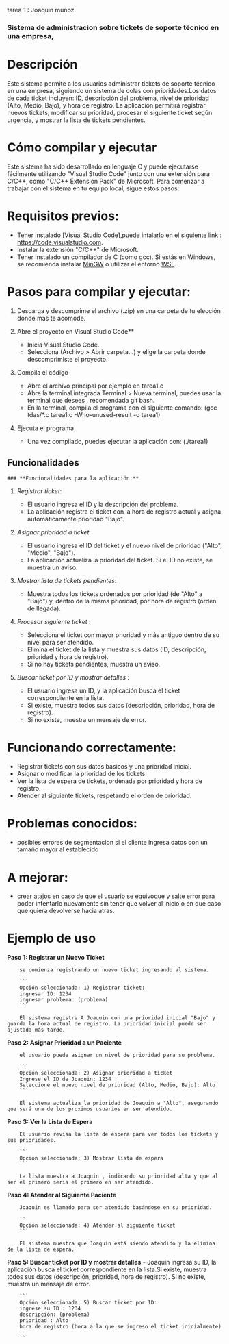 tarea 1 : Joaquin muñoz 
### Sistema de administracion sobre tickets de soporte técnico en una empresa,

# Descripción

Este sistema permite a los usuarios administrar tickets de soporte técnico en una empresa, siguiendo un sistema de colas con prioridades.Los datos de cada ticket incluyen: ID, descripción del problema, nivel de prioridad (Alto, Medio, Bajo), y hora de registro. La aplicación permitirá registrar nuevos tickets, modificar su prioridad, procesar el siguiente ticket según urgencia, y mostrar la lista de tickets pendientes.

# Cómo compilar y ejecutar

Este sistema ha sido desarrollado en lenguaje C y puede ejecutarse fácilmente utilizando "Visual Studio Code" junto con una extensión para C/C++, como "C/C++ Extension Pack" de Microsoft. Para comenzar a trabajar con el sistema en tu equipo local, sigue estos pasos:

# Requisitos previos:

- Tener instalado [Visual Studio Code],puede intalarlo en el siguiente link : https://code.visualstudio.com.
- Instalar la extensión "C/C++" de Microsoft.
- Tener instalado un compilador de C (como gcc). Si estás en Windows, se recomienda instalar [MinGW](https://www.mingw-w64.org/) o utilizar el entorno [WSL](https://learn.microsoft.com/en-us/windows/wsl/).

# Pasos para compilar y ejecutar:

1. Descarga y descomprime el archivo (.zip) en una carpeta de tu elección donde mas te acomode.
2. Abre el proyecto en Visual Studio Code**
    - Inicia Visual Studio Code.
    - Selecciona (Archivo > Abrir carpeta...) y elige la carpeta donde descomprimiste el proyecto.
3. Compila el código
    - Abre el archivo principal por ejemplo en tarea1.c
    - Abre la terminal integrada Terminal > Nueva terminal, puedes usar la terminal que desees , recomendada git bash.
    - En la terminal, compila el programa con el siguiente comando: 
        (gcc tdas/*.c tarea1.c -Wno-unused-result -o tarea1)
        
4. Ejecuta el programa
    - Una vez compilado, puedes ejecutar la aplicación con:
        (./tarea1)        

## Funcionalidades 
    ### **Funcionalidades para la aplicación:**

1. *Registrar ticket*:
    - El usuario ingresa el ID y la descripción del problema.
    - La aplicación registra el ticket con la hora de registro actual y asigna automáticamente prioridad "Bajo".

2. *Asignar prioridad a ticket*:
    - El usuario ingresa el ID del ticket y el nuevo nivel de prioridad ("Alto", "Medio", "Bajo").
    - La aplicación actualiza la prioridad del ticket. Si el ID no existe, se muestra un aviso.

3. *Mostrar lista de tickets pendientes*:
    - Muestra todos los tickets ordenados por prioridad (de "Alto" a "Bajo") y,
    dentro de la misma prioridad, por hora de registro (orden de llegada).

4. *Procesar siguiente ticket* :
    - Selecciona el ticket con mayor prioridad y más antiguo dentro de su nivel para ser atendido.
    - Elimina el ticket de la lista y muestra sus datos (ID, descripción, prioridad y hora de registro).
    - Si no hay tickets pendientes, muestra un aviso.

5. *Buscar ticket por ID y mostrar detalles* :
    - El usuario ingresa un ID, y la aplicación busca el ticket correspondiente en la lista.
    - Si existe, muestra todos sus datos (descripción, prioridad, hora de registro).
    - Si no existe, muestra un mensaje de error.

# Funcionando correctamente:
- Registrar tickets con sus datos básicos y una prioridad inicial.
- Asignar o modificar la prioridad de los tickets.
- Ver la lista de espera de tickets, ordenada por prioridad y hora de registro.
- Atender al siguiente tickets, respetando el orden de prioridad.

# Problemas conocidos:

- posibles errores de segmentacion si el cliente ingresa datos con un tamaño mayor al establecido 

# A mejorar:

- crear atajos en caso de que el usuario se equivoque y salte error para poder intentarlo nuevamente sin tener que volver al inicio o en que caso que quiera devolverse hacia atras.

# Ejemplo de uso
**Paso 1: Registrar un Nuevo Ticket**

        se comienza registrando un nuevo ticket ingresando al sistema.

        ```
        Opción seleccionada: 1) Registrar ticket:
        ingresar ID: 1234
        ingresar problema: (problema)
        ```

        El sistema registra A Joaquin con una prioridad inicial "Bajo" y guarda la hora actual de registro. La prioridad inicial puede ser ajustada más tarde.

**Paso 2: Asignar Prioridad a un Paciente**

        el usuario puede asignar un nivel de prioridad para su problema.

        ```
        Opción seleccionada: 2) Asignar prioridad a ticket
        Ingrese el ID de Joaquin: 1234
        Seleccione el nuevo nivel de prioridad (Alto, Medio, Bajo): Alto
        ```

        El sistema actualiza la prioridad de Joaquin a "Alto", asegurando que será una de los proximos usuarios en ser atendido.

**Paso 3: Ver la Lista de Espera**

        El usuario revisa la lista de espera para ver todos los tickets y sus prioridades.

        ```
        Opción seleccionada: 3) Mostrar lista de espera
        ```

        La lista muestra a Joaquin , indicando su prioridad alta y que al ser el primero seria el primero en ser atendido.

**Paso 4: Atender al Siguiente Paciente**

        Joaquin es llamado para ser atendido basándose en su prioridad.

        ```
        Opción seleccionada: 4) Atender al siguiente ticket
        ```

        El sistema muestra que Joaquin está siendo atendido y la elimina de la lista de espera.
**Paso 5: Buscar ticket por ID y mostrar detalles**
        - Joaquin ingresa su ID, la aplicación busca el ticket correspondiente en la lista.Si existe, muestra todos sus datos (descripción, prioridad, hora de registro). Si no existe, muestra un mensaje de error.
        
        ```
        Opción seleccionada: 5) Buscar ticket por ID:
        ingrese su ID : 1234
        descripción: (problema)
        prioridad : Alto
        hora de registro (hora a la que se ingreso el ticket inicialmente)

        ```